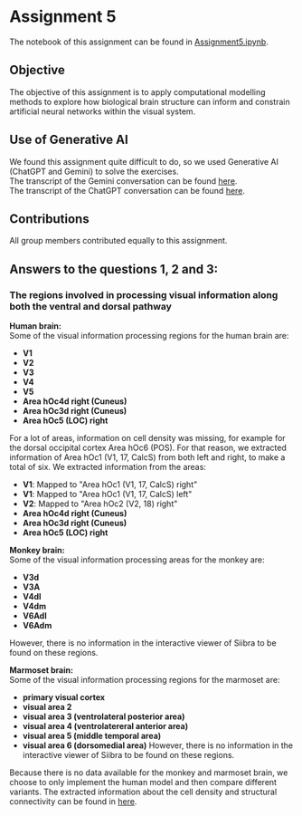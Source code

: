  # Assignment 5
The notebook of this assignment can be found in [Assignment5.ipynb](Assignment5.ipynb).

## Objective
The objective of this assignment is to apply computational modelling methods to explore how biological brain structure can inform and constrain artificial neural networks within the visual system.

## Use of Generative AI
We found this assignment quite difficult to do, so we used Generative AI (ChatGPT and Gemini) to solve the exercises. <br>
The transcript of the Gemini conversation can be found [here](Gemini_transcript). <br>
The transcript of the ChatGPT conversation can be found [here](https://chatgpt.com/share/68e96677-5664-8005-a417-fb3573fcfdf3).

## Contributions
All group members contributed equally to this assignment. 

## Answers to the questions 1, 2 and 3: 

### The regions involved in processing visual information along both the ventral and dorsal pathway
**Human brain:** <br>
Some of the visual information processing regions for the human brain are: 
- **V1** 
- **V2** 
- **V3**
- **V4**
- **V5**
- **Area hOc4d right (Cuneus)** 
- **Area hOc3d right (Cuneus)** 
- **Area hOc5 (LOC) right** 

For a lot of areas, information on cell density was missing, for example for the dorsal occipital cortex Area hOc6 (POS). For that reason, we extracted information of Area hOc1 (V1, 17, CalcS) from both left and right, to make a total of six.
We extracted information from the areas:
- **V1**: Mapped to "Area hOc1 (V1, 17, CalcS) right"
- **V1**: Mapped to "Area hOc1 (V1, 17, CalcS) left"
- **V2**:  Mapped to "Area hOc2 (V2, 18) right" 
- **Area hOc4d right (Cuneus)**
- **Area hOc3d right (Cuneus)** 
- **Area hOc5 (LOC) right** 

**Monkey brain:** <br>
Some of the visual information processing areas for the monkey are: 
- **V3d**
- **V3A**
- **V4dl**
- **V4dm**
- **V6Adl**
- **V6Adm**

However, there is no information in the interactive viewer of Siibra to be found on these regions. <br>

**Marmoset brain:** <br>
Some of the visual information processing regions for the marmoset are: 
- **primary visual cortex**
- **visual area 2**
- **visual area 3 (ventrolateral posterior area)**
- **visual area 4 (ventrolatereral anterior area)**
- **visual area 5 (middle temporal area)**
- **visual area 6 (dorsomedial area)**
However, there is no information in the interactive viewer of Siibra to be found on these regions.

Because there is no data available for the monkey and marmoset brain, we choose to only implement the human model and then compare different variants.
The extracted information about the cell density and structural connectivity can be found in [here](Human_brain_data).
